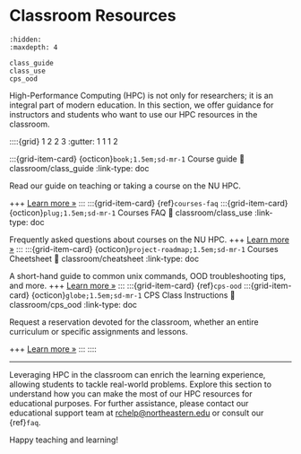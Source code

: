 # Classroom Resources
```{toctree}
:hidden:
:maxdepth: 4

class_guide
class_use
cps_ood
```

High-Performance Computing (HPC) is not only for researchers; it is an integral part of modern education. In this section, we offer guidance for instructors and students who want to use our HPC resources in the classroom.

::::{grid} 1 2 2 3
:gutter: 1 1 1 2


:::{grid-item-card} {octicon}`book;1.5em;sd-mr-1` Course guide
:link: classroom/class_guide
:link-type: doc

Read our guide on teaching or taking a course on the NU HPC.

+++
[Learn more »](classroom/class_guide)
:::
:::{grid-item-card} {ref}`courses-faq`
:::{grid-item-card} {octicon}`plug;1.5em;sd-mr-1` Courses FAQ
:link: classroom/class_use
:link-type: doc

Frequently asked questions about courses on the NU HPC.
+++
[Learn more »](classroom/class_use)
:::
:::{grid-item-card} {octicon}`project-roadmap;1.5em;sd-mr-1` Courses Cheetsheet
:link: classroom/cheatsheet
:link-type: doc

A short-hand guide to common unix commands, OOD troubleshooting tips, and more.
+++
[Learn more »](classroom/cheatsheet)
:::
:::{grid-item-card} {ref}`cps-ood`
:::{grid-item-card} {octicon}`globe;1.5em;sd-mr-1` CPS Class Instructions
:link: classroom/cps_ood
:link-type: doc

Request a reservation devoted for the classroom, whether an entire curriculum or specific assignments and lessons.

+++
[Learn more »](classroom/cps_ood)
:::
::::

---
Leveraging HPC in the classroom can enrich the learning experience, allowing students to tackle real-world problems. Explore this section to understand how you can make the most of our HPC resources for educational purposes. For further assistance, please contact our educational support team at <rchelp@northeastern.edu> or consult our {ref}`faq`.

Happy teaching and learning!
